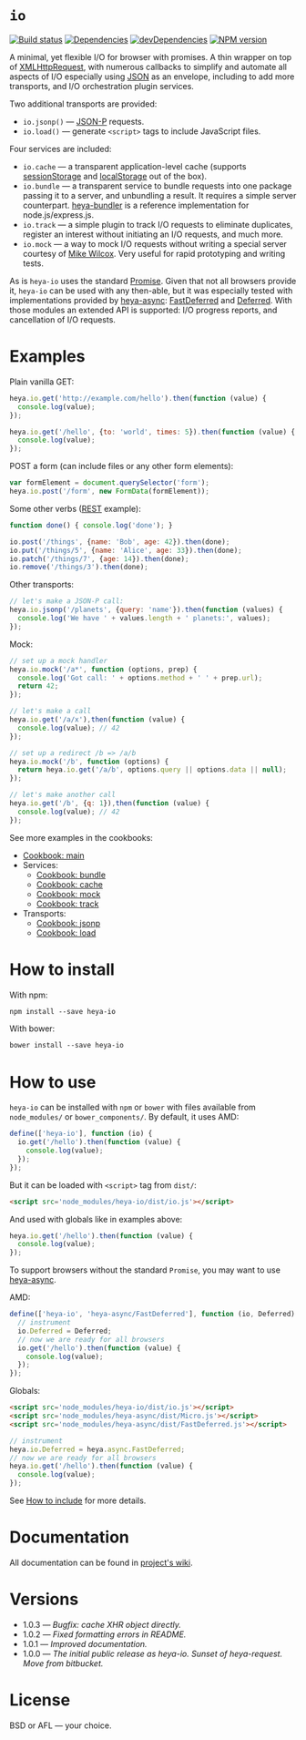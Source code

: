 # `io`

[![Build status][travis-image]][travis-url]
[![Dependencies][deps-image]][deps-url]
[![devDependencies][dev-deps-image]][dev-deps-url]
[![NPM version][npm-image]][npm-url]

A minimal, yet flexible I/O for browser with promises. A thin wrapper on top of [XMLHttpRequest](https://developer.mozilla.org/en-US/docs/Web/API/XMLHttpRequest), with numerous callbacks to simplify and automate all aspects of I/O especially using [JSON](http://www.json.org/) as an envelope, including to add more transports, and I/O orchestration plugin services.

Two additional transports are provided:

* `io.jsonp()` &mdash; [JSON-P](http://json-p.org/) requests.
* `io.load()` &mdash; generate `<script>` tags to include JavaScript files.

Four services are included:

* `io.cache` &mdash; a transparent application-level cache (supports [sessionStorage](https://developer.mozilla.org/en-US/docs/Web/API/Window/sessionStorage) and [localStorage](https://developer.mozilla.org/en-US/docs/Web/API/Window/localStorage) out of the box).
* `io.bundle` &mdash; a transparent service to bundle requests into one package passing it to a server, and unbundling a result. It requires a simple server counterpart. [heya-bundler](https://www.npmjs.com/package/heya-bundler) is a reference implementation for node.js/express.js.
* `io.track` &mdash; a simple plugin to track I/O requests to eliminate duplicates, register an interest without initiating an I/O requests, and much more.
* `io.mock` &mdash; a way to mock I/O requests without writing a special server courtesy of [Mike Wilcox](https://github.com/clubajax). Very useful for rapid prototyping and writing tests.

As is `heya-io` uses the standard [Promise](https://developer.mozilla.org/en-US/docs/Web/JavaScript/Reference/Global_Objects/Promise). Given that not all browsers provide it, `heya-io` can be used with any then-able, but it was especially tested with implementations provided by [heya-async](https://www.npmjs.com/package/heya-async): [FastDeferred](https://github.com/heya/async/wiki/async.FastDeferred) and [Deferred](https://github.com/heya/async/wiki/async.Deferred). With those modules an extended API is supported: I/O progress reports, and cancellation of I/O requests.

# Examples

Plain vanilla GET:

```js
heya.io.get('http://example.com/hello').then(function (value) {
  console.log(value);
});

heya.io.get('/hello', {to: 'world', times: 5}).then(function (value) {
  console.log(value);
});
```

POST a form (can include files or any other form elements):

```js
var formElement = document.querySelector('form');
heya.io.post('/form', new FormData(formElement));
```

Some other verbs ([REST](https://en.wikipedia.org/wiki/Representational_state_transfer) example):

```js
function done() { console.log('done'); }

io.post('/things', {name: 'Bob', age: 42}).then(done);
io.put('/things/5', {name: 'Alice', age: 33}).then(done);
io.patch('/things/7', {age: 14}).then(done);
io.remove('/things/3').then(done);
```


Other transports:

```js
// let's make a JSON-P call:
heya.io.jsonp('/planets', {query: 'name'}).then(function (values) {
  console.log('We have ' + values.length + ' planets:', values);
});
```

Mock:

```js
// set up a mock handler
heya.io.mock('/a*', function (options, prep) {
  console.log('Got call: ' + options.method + ' ' + prep.url);
  return 42;
});

// let's make a call
heya.io.get('/a/x'),then(function (value) {
  console.log(value); // 42
});

// set up a redirect /b => /a/b
heya.io.mock('/b', function (options) {
  return heya.io.get('/a/b', options.query || options.data || null);
});

// let's make another call
heya.io.get('/b', {q: 1}),then(function (value) {
  console.log(value); // 42
});
```

See more examples in the cookbooks:

* [Cookbook: main](https://github.com/heya/io/wiki/Cookbook:-main)
* Services:
  * [Cookbook: bundle](https://github.com/heya/io/wiki/Cookbook:-bundle)
  * [Cookbook: cache](https://github.com/heya/io/wiki/Cookbook:-cache)
  * [Cookbook: mock](https://github.com/heya/io/wiki/Cookbook:-mock)
  * [Cookbook: track](https://github.com/heya/io/wiki/Cookbook:-track)
* Transports:
  * [Cookbook: jsonp](https://github.com/heya/io/wiki/Cookbook:-jsonp)
  * [Cookbook: load](https://github.com/heya/io/wiki/Cookbook:-load)

# How to install

With npm:

```txt
npm install --save heya-io
```

With bower:

```txt
bower install --save heya-io
```

# How to use

`heya-io` can be installed with `npm` or `bower` with files available from `node_modules/` or `bower_components/`. By default, it uses AMD:

```js
define(['heya-io'], function (io) {
  io.get('/hello').then(function (value) {
    console.log(value);
  });
});
```

But it can be loaded with `<script>` tag from `dist/`:

```html
<script src='node_modules/heya-io/dist/io.js'></script>
```

And used with globals like in examples above:

```js
heya.io.get('/hello').then(function (value) {
  console.log(value);
});
```

To support browsers without the standard `Promise`, you may want to use [heya-async](https://github.com/heya/async).

AMD:

```js
define(['heya-io', 'heya-async/FastDeferred'], function (io, Deferred) {
  // instrument
  io.Deferred = Deferred;
  // now we are ready for all browsers
  io.get('/hello').then(function (value) {
    console.log(value);
  });
});
```

Globals:

```html
<script src='node_modules/heya-io/dist/io.js'></script>
<script src='node_modules/heya-async/dist/Micro.js'></script>
<script src='node_modules/heya-async/dist/FastDeferred.js'></script>
```

```js
// instrument
heya.io.Deferred = heya.async.FastDeferred;
// now we are ready for all browsers
heya.io.get('/hello').then(function (value) {
  console.log(value);
});
```

See [How to include](https://github.com/heya/io/wiki/How-to-include) for more details.

# Documentation

All documentation can be found in [project's wiki](https://github.com/heya/io/wiki).

# Versions

- 1.0.3 &mdash; *Bugfix: cache XHR object directly.*
- 1.0.2 &mdash; *Fixed formatting errors in README.*
- 1.0.1 &mdash; *Improved documentation.*
- 1.0.0 &mdash; *The initial public release as heya-io. Sunset of heya-request. Move from bitbucket.*

# License

BSD or AFL &mdash; your choice.


[npm-image]:      https://img.shields.io/npm/v/heya-io.svg
[npm-url]:        https://npmjs.org/package/heya-io
[deps-image]:     https://img.shields.io/david/heya/io.svg
[deps-url]:       https://david-dm.org/heya/io
[dev-deps-image]: https://img.shields.io/david/dev/heya/io.svg
[dev-deps-url]:   https://david-dm.org/heya/io#info=devDependencies
[travis-image]:   https://img.shields.io/travis/heya/io.svg
[travis-url]:     https://travis-ci.org/heya/io
